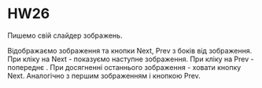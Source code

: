 # HW26
Пишемо свій слайдер зображень.

Відображаємо зображення та кнопки Next, Prev з боків від зображення.
При кліку на Next - показуємо наступне зображення.
При кліку на Prev - попереднє .
При досягненні останнього зображення - ховати кнопку Next. Аналогічно з першим зображенням і кнопкою Prev.
